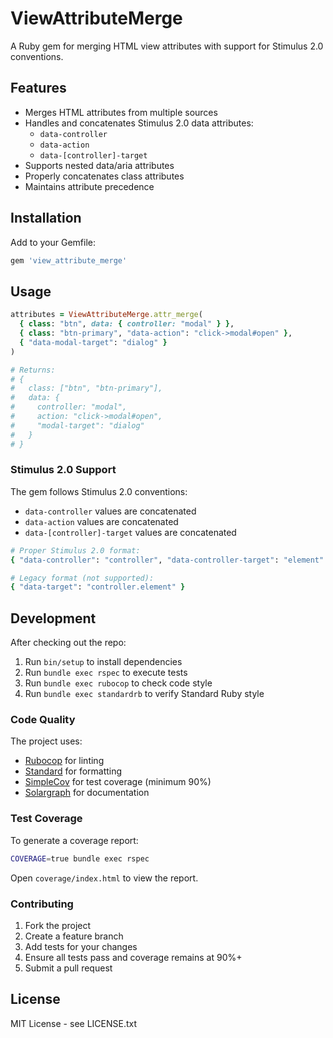 # ViewAttributeMerge

A Ruby gem for merging HTML view attributes with support for Stimulus 2.0 conventions.

## Features

- Merges HTML attributes from multiple sources
- Handles and concatenates Stimulus 2.0 data attributes:
  - `data-controller`
  - `data-action` 
  - `data-[controller]-target`
- Supports nested data/aria attributes
- Properly concatenates class attributes
- Maintains attribute precedence

## Installation

Add to your Gemfile:
```ruby
gem 'view_attribute_merge'
```

## Usage

```ruby
attributes = ViewAttributeMerge.attr_merge(
  { class: "btn", data: { controller: "modal" } },
  { class: "btn-primary", "data-action": "click->modal#open" },
  { "data-modal-target": "dialog" }
)

# Returns:
# {
#   class: ["btn", "btn-primary"],
#   data: {
#     controller: "modal",
#     action: "click->modal#open", 
#     "modal-target": "dialog"
#   }
# }
```

### Stimulus 2.0 Support

The gem follows Stimulus 2.0 conventions:
- `data-controller` values are concatenated
- `data-action` values are concatenated  
- `data-[controller]-target` values are concatenated

```ruby
# Proper Stimulus 2.0 format:
{ "data-controller": "controller", "data-controller-target": "element" }

# Legacy format (not supported):
{ "data-target": "controller.element" }
```

## Development

After checking out the repo:
1. Run `bin/setup` to install dependencies
2. Run `bundle exec rspec` to execute tests
3. Run `bundle exec rubocop` to check code style
4. Run `bundle exec standardrb` to verify Standard Ruby style

### Code Quality

The project uses:
- [Rubocop](https://github.com/rubocop/rubocop) for linting
- [Standard](https://github.com/testdouble/standard) for formatting
- [SimpleCov](https://github.com/simplecov-ruby/simplecov) for test coverage (minimum 90%)
- [Solargraph](https://github.com/castwide/solargraph) for documentation

### Test Coverage

To generate a coverage report:
```bash
COVERAGE=true bundle exec rspec
```
Open `coverage/index.html` to view the report.

### Contributing

1. Fork the project
2. Create a feature branch
3. Add tests for your changes
4. Ensure all tests pass and coverage remains at 90%+
5. Submit a pull request

## License

MIT License - see LICENSE.txt
